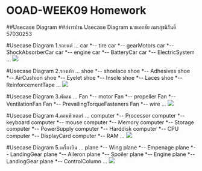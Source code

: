 # OOAD-WEEK09 Homework
##Usecase Diagram
##ส่งารบ้าน Usecase Diagram  นายเอกชัย ภมรสุขนิรันดิ์ 57030253

#Usecase Diagram 1.รถยนต์
...
car *-- tire
car *-- gearMotors
car *-- ShockAbsorberCar
car *-- engine
car *-- BatteryCar
car *-- ElectricSystem
...
![](http://www.plantuml.com/plantuml/img/IquiKj3IrLKeoInAvKg6Sj9J4ujyyqloYuhXGi4P-SdPZad5-KL9gKNEYKLmYTIyzCmyX5Qdn9AIrA9AP1MkEQd99KMPoS6LnIMfkG00)

#Usecase Diagram 2.รองเท้า
...
shoe *-- shoelace
shoe *-- Adhesives
shoe *-- AirCushion
shoe *-- Eyelet
shoe *-- Insole
shoe *-- Laces
shoe *-- ReinforcementTape
...
![](http://www.plantuml.com/plantuml/img/Ayx8JrNGqjLLA0OoSXAJKxcAOIAEAHcfnPbbgSL8Gfb5pgN56PdvUGWnryhKdDGI1DyphpW_1yaO7w2XI4O4fMRcfUKN9QVcfkQLX2GMf080)

#Usecase Diagram 3.พัดลม
...
Fan *-- motor
Fan *-- propeller
Fan *-- VentilationFan
Fan *-- PrevailingTorqueFasteners
Fan *-- wire
...
![](http://www.plantuml.com/plantuml/img/SqlCKz3IrLN8pI_9B-9oW_8AYl8BKdDoKX4YOQbv9PavYIMP-Nb08RXmG55gMM9cJcPUUaX-KM5fgbjYSKbgNcfHCLn5UMPHAW00)

#Usecase Diagram 4.คอมพิวเตอร์
...
computer *-- Processor
computer *-- keyboard
computer *-- mouse
computer *-- Memory
computer *-- Storage
computer *-- PowerSupply
computer *-- Harddisk
computer *-- CPU
computer *-- DisplayCard
computer *-- RAM
...
![](http://www.plantuml.com/plantuml/img/IyxFBIWjIIrIqDBLLGWeoazEBIxEB-9AHXREJgrCoayiIa4LpSqlBKv55V9DpSqlgaGL2ox9BqfCHrCOa5-UMXHSMb2GWwRQ0sXDIcPnDggeSq0ege1BPd51JcAbCuQZWXnz0G00)

#Usecase Diagram 5.เครื่องบิน
...
plane *-- Wing
plane *-- Empenage
plane *-- LandingGear
plane *-- Aileron
plane *-- Spoiler
plane *-- Engine
plane *-- LandingGear
plane *-- ControlColumn
...
![](http://www.plantuml.com/plantuml/img/AyX9p4jLqDBLLGZFp4ldAe1pNNCBKlCIqrEHX7mIyrA0YjnJ4ukGH1qpSrABylEGH88Bya5Yo8RbfMVc4JRAEJ-lf2W_npa_fpGt3m00)


 
